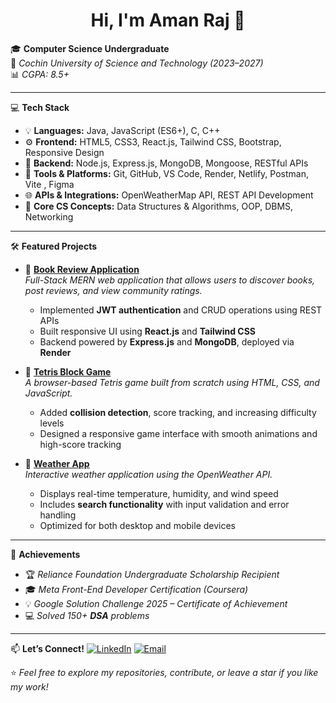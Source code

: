 <h1 align="center">Hi, I'm Aman Raj 👋</h1>

🎓 **Computer Science Undergraduate**  
📍 *Cochin University of Science and Technology (2023–2027)*  
📊 *CGPA: 8.5+*

---

💻 **Tech Stack**
- 💡 **Languages:** Java, JavaScript (ES6+), C, C++  
- ⚙️ **Frontend:** HTML5, CSS3, React.js, Tailwind CSS, Bootstrap, Responsive Design  
- 🧩 **Backend:** Node.js, Express.js, MongoDB, Mongoose, RESTful APIs  
- 🧰 **Tools & Platforms:** Git, GitHub, VS Code, Render, Netlify, Postman, Vite , Figma
- 🌐 **APIs & Integrations:** OpenWeatherMap API, REST API Development  
- 🧠 **Core CS Concepts:** Data Structures & Algorithms, OOP, DBMS, Networking  

---

🛠️ **Featured Projects**

- 🔹 [**Book Review Application**](https://book-review6.onrender.com/)  
  *Full-Stack MERN web application that allows users to discover books, post reviews, and view community ratings.*  
  - Implemented **JWT authentication** and CRUD operations using REST APIs  
  - Built responsive UI using **React.js** and **Tailwind CSS**  
  - Backend powered by **Express.js** and **MongoDB**, deployed via **Render**  

- 🔹 [**Tetris Block Game**](https://aman-6301.github.io/Block-Game/)  
  *A browser-based Tetris game built from scratch using HTML, CSS, and JavaScript.*  
  - Added **collision detection**, score tracking, and increasing difficulty levels  
  - Designed a responsive game interface with smooth animations and high-score tracking  

- 🔹 [**Weather App**](https://aman-6301.github.io/Weather-App/)  
  *Interactive weather application using the OpenWeather API.*  
  - Displays real-time temperature, humidity, and wind speed  
  - Includes **search functionality** with input validation and error handling  
  - Optimized for both desktop and mobile devices  

---

🏅 **Achievements**
- 🏆 *Reliance Foundation Undergraduate Scholarship Recipient*  
- 🎓 *Meta Front-End Developer Certification (Coursera)*  
- 💡 *Google Solution Challenge 2025 – Certificate of Achievement*  
- 💻 *Solved 150+ **DSA** problems*  

---

📫 **Let’s Connect!**
[![LinkedIn](https://img.shields.io/badge/LinkedIn-0077B5?style=for-the-badge&logo=linkedin&logoColor=white)](https://www.linkedin.com/in/aman-raj-280964336)
[![Email](https://img.shields.io/badge/Email-amanraj6301%40gmail.com-red?style=for-the-badge&logo=gmail&logoColor=white)](mailto:amanraj6301@gmail.com)

⭐️ *Feel free to explore my repositories, contribute, or leave a star if you like my work!*
